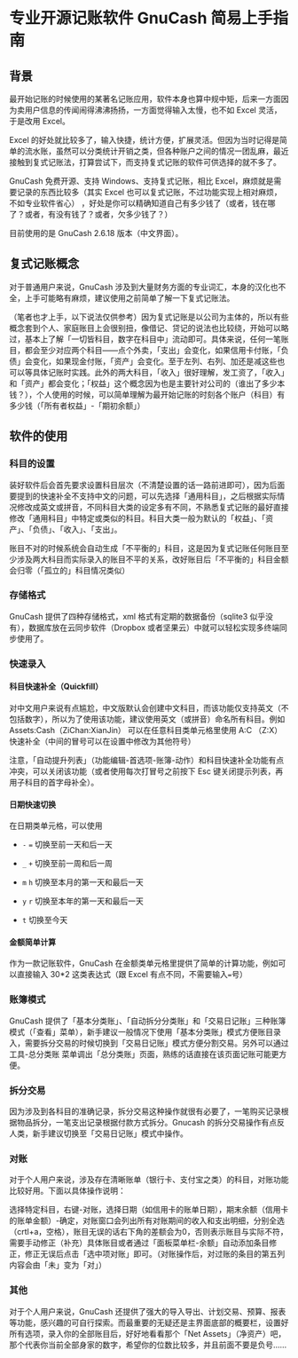 # 专业开源记账软件 GnuCash 简易上手指南

## 背景

最开始记账的时候使用的某著名记账应用，软件本身也算中规中矩，后来一方面因为卖用户信息的传闻闹得沸沸扬扬，一方面觉得输入太慢，也不如 Excel 灵活，于是改用 Excel。

Excel 的好处就比较多了，输入快捷，统计方便，扩展灵活。但因为当时记得是简单的流水账，虽然可以分类统计开销之类，但各种账户之间的情况一团乱麻，最近接触到复式记账法，打算尝试下，而支持复式记账的软件可供选择的就不多了。

GnuCash 免费开源、支持 Windows、支持复式记账，相比 Excel，麻烦就是需要记录的东西比较多（其实 Excel 也可以复式记账，不过功能实现上相对麻烦，不如专业软件省心） ，好处是你可以精确知道自己有多少钱了（或者，钱在哪了？或者，有没有钱了？或者，欠多少钱了？）

目前使用的是 GnuCash 2.6.18 版本（中文界面）。

## 复式记账概念

对于普通用户来说，GnuCash 涉及到大量财务方面的专业词汇，本身的汉化也不全，上手可能略有麻烦，建议使用之前简单了解一下复式记账法。

（笔者也才上手，以下说法仅供参考）因为复式记账是以公司为主体的，所以有些概念套到个人、家庭账目上会很别扭，像借记、贷记的说法也比较绕，开始可以略过，基本上了解「一切皆科目，数字在科目中」流动即可。具体来说，任何一笔账目，都会至少对应两个科目——点个外卖，「支出」会变化，如果信用卡付账，「负债」会变化，如果现金付账，「资产」会变化。至于左列、右列、加还是减这些也可以等具体记账时实践。此外的两大科目，「收入」很好理解，发工资了，「收入」和「资产」都会变化；「权益」这个概念因为也是主要针对公司的（谁出了多少本钱？），个人使用的时候，可以简单理解为最开始记账的时刻各个账户（科目）有多少钱（「所有者权益」-「期初余额」）

## 软件的使用

### 科目的设置

装好软件后会首先要求设置科目层次（不清楚设置的话一路前进即可），因为后面要提到的快速补全不支持中文的问题，可以先选择「通用科目」，之后根据实际情况修改成英文或拼音，不同科目大类的设定多有不同，不熟悉复式记账的最好直接修改「通用科目」中特定或类似的科目。科目大类一般为默认的「权益」、「资产」、「负债」、「收入」、「支出」。

账目不对的时候系统会自动生成「不平衡的」科目，这是因为复式记账任何账目至少涉及两大科目而实际录入的账目不平的关系，改好账目后「不平衡的」科目金额会归零（「孤立的」科目情况类似）

### 存储格式

GnuCash 提供了四种存储格式，xml 格式有定期的数据备份（sqlite3 似乎没有），数据库放在云同步软件（Dropbox 或者坚果云）中就可以轻松实现多终端同步使用了。

### 快速录入

#### 科目快速补全（Quickfill）

对中文用户来说有点尴尬，中文版默认会创建中文科目，而该功能仅支持英文（不包括数字），所以为了使用该功能，建议使用英文（或拼音）命名所有科目。例如 Assets:Cash（ZiChan:XianJin） 可以在任意科目类单元格里使用 A:C （Z:X）快速补全（中间的冒号可以在设置中修改为其他符号）

注意，「自动提升列表」（功能编辑-首选项-账簿-动作）和科目快速补全功能有点冲突，可以关闭该功能（或者使用每次打冒号之前按下 Esc 键关闭提示列表，再用子科目的首字母补全）。

#### 日期快速切换

在日期类单元格，可以使用

- ```-``` ```=``` 切换至前一天和后一天
- `_` `+` 切换至前一周和后一周


- `m` `h` 切换至本月的第一天和最后一天
- `y` `r` 切换至本年的第一天和最后一天


- `t` 切换至今天

#### 金额简单计算

作为一款记账软件，GnuCash 在金额类单元格里提供了简单的计算功能，例如可以直接输入 30\*2 这类表达式（跟 Excel 有点不同，不需要输入`=`号）

### 账簿模式

GnuCash 提供了「基本分类账」、「自动拆分分类账」和「交易日记账」三种账簿模式（「查看」菜单），新手建议一般情况下使用「基本分类账」模式方便账目录入，需要拆分交易的时候切换到「交易日记账」模式方便分割交易。另外可以通过 工具-总分类账 菜单调出「总分类账」页面，熟练的话直接在该页面记账可能更方便。

### 拆分交易

因为涉及到各科目的准确记录，拆分交易这种操作就很有必要了，一笔购买记录根据物品拆分，一笔支出记录根据付款方式拆分。Gnucash 的拆分交易操作有点反人类，新手建议切换至「交易日记账」模式中操作。

### 对账

对于个人用户来说，涉及存在清晰账单（银行卡、支付宝之类）的科目，对账功能比较好用。下面以具体操作说明：

选择特定科目，右键-对账，选择日期（如信用卡的账单日期），期末余额（信用卡的账单金额）-确定，对账窗口会列出所有对账期间的收入和支出明细，分别全选（crtl+a，空格），账目无误的话右下角的差额会为0，否则表示账目与实际不符，需要手动修正（补充）具体账目或者通过「面板菜单栏-余额」自动添加条目修正，修正无误后点击「选中项对账」即可。（对账操作后，对过账的条目的第五列内容会由「未」变为「对」）

### 其他

对于个人用户来说，GnuCash 还提供了强大的导入导出、计划交易、预算、报表等功能，感兴趣的可自行探索。而最重要的无疑还是主界面底部的概要栏，设置好所有选项，录入你的全部账目后，好好地看看那个「Net Assets」（净资产）吧，那个代表你当前全部身家的数字，希望你的位数比较多，并且前面不要是负号……